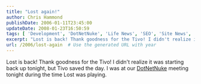 ```yaml
---
title: "Lost again!"
author: Chris Hammond
publishDate: 2006-01-11T23:45:00
updateDate: 2008-01-23T16:50:59
tags: [ 'Development', 'DotNetNuke', 'Life News', 'SEO', 'Site News', 'Technology' ]
excerpt: "Lost is back! Thank goodness for the Tivo! I didn't realize it was starting back up tonight, but Tivo saved the day. I was at our DotNetNuke meeting tonight during the time Lost was..."
url: /2006/lost-again  # Use the generated URL with year
---
```

Lost is back! Thank goodness for the Tivo! I didn't realize it was starting back up tonight, but Tivo saved the day. I was at our <A href="https://www.dnnug.com/">DotNetNuke</A> meeting tonight during the time Lost was playing.
